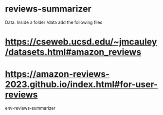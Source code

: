 # reviews-summarizer

Data. Inside a folder /data add the following files 

# https://cseweb.ucsd.edu/~jmcauley/datasets.html#amazon_reviews
# https://amazon-reviews-2023.github.io/index.html#for-user-reviews



env-reviews-summarizer


